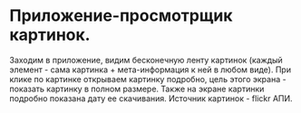 # Приложение-просмотрщик картинок.
Заходим в приложение, видим бесконечную ленту картинок (каждый элемент - сама картинка + мета-информация к ней в любом виде). 
При клике по картинке открываем картинку подробно, цель этого экрана - показать картинку в полном размере. 
Также на экране картинки подробно показана дату ее скачивания. Источник картинок - flickr АПИ.
